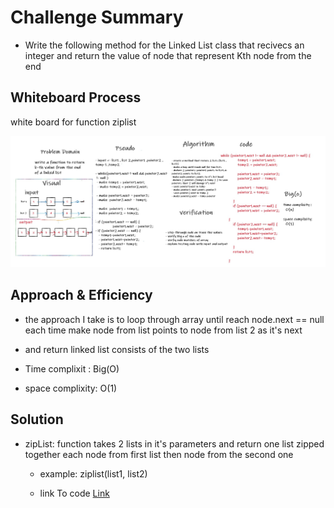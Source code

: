 # Challenge Summary
<!-- Description of the challenge -->

* Write the following method for the Linked List class that recivecs an integer and return the value of node that represent Kth node from the end


## Whiteboard Process
<!-- Embedded whiteboard image -->
white board for function ziplist

![ziplist ](../assets/ziplist.jpg)


## Approach & Efficiency
<!-- What approach did you take? Why? What is the Big O space/time for this approach? -->

* the approach I take is to loop through array until reach node.next == null each time make node from list points to node from list 2 as it's next 
* and return linked list consists of the two lists

* Time complixit : Big(O)
* space complixity: O(1)


## Solution
<!-- Show how to run your code, and examples of it in action -->


* zipList: function takes 2 lists in it's parameters and return one list zipped together each node from first list then node from the second one
    * example: ziplist(list1, list2)

    * link To code  [Link](/linkedList/app/src/main/java/linkedList/linkedList1.java)
